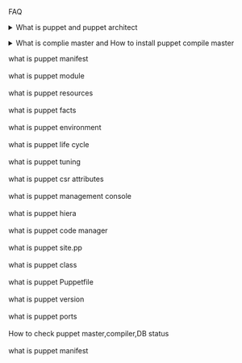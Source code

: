 FAQ

<details>
  <summary> What is puppet and puppet architect </summary><br><b>
  Puppet is configuration management and deployment tool. It's most commonly used on Linux and Windows to pull the strings on multiple application servers at once
  
  ![alt_text](https://puppet.com/docs/pe/2019.8/pe_architecture.png)
  
  </b></details>


<details>
  <summary> What is complie master and How to install puppet compile master </summary><br><b>
  Compilers typically run Puppet Server and PuppetDB services, as well as a file sync client. Older, legacy-style compilers must be converted in order to add PuppetDB.

When triggered by a web endpoint, file sync takes changes from the working directory on the master and deploys the code to a live code directory. File sync then deploys that code to all your compilers, ensuring that all masters in a multi-master configuration remain in sync. By default, compilers check for code updates every five seconds.

The certificate authority (CA) service is disabled on compilers. A proxy service running on the compiler Puppet Server directs CA requests to the master, which hosts the CA in default installations.

Compilers also have:

The repository for agent installation, pe_repo
The controller profile used with PE client tools
Puppet Communications Protocol (PCP) brokers to enable orchestrator scale
Logs for compilers are located at /var/log/puppetlabs/puppetserver/.

Logs for PCP brokers on compilers are located at /var/log/puppetlabs/puppetserver/pcp-broker.log

https://puppet.com/docs/pe/2019.8/installing_compilers.html#install_compilers
  
  </b></details>
  
 <detais>
  <summary> what is puppet manifest </summary><br><b>
  </b></details>
  
 <detais>
  <summary> what is puppet module </summary><br><b>
  </b></details>
  
  
 <detais>
  <summary> what is puppet resources </summary><br><b>
  </b></details>
  
  
 <detais>
  <summary> what is puppet facts </summary><br><b>
  </b></details>
  
  
 <detais>
  <summary> what is puppet environment </summary><br><b>
  </b></details>
  
  
 <detais>
  <summary> what is puppet life cycle </summary><br><b>
  </b></details>
  
  
 <detais>
  <summary> what is puppet tuning </summary><br><b>
  </b></details>
  
  
 <detais>
  <summary> what is puppet csr attributes </summary><br><b>
  </b></details>
  
  
 <detais>
  <summary> what is puppet management console </summary><br><b>
  </b></details>
  
  
 <detais>
  <summary> what is puppet hiera </summary><br><b>
  </b></details>
  
  
 <detais>
  <summary> what is puppet code manager </summary><br><b>
  </b></details>
  
  
 <detais>
  <summary> what is puppet site.pp </summary><br><b>
  </b></details>
  
  
 <detais>
  <summary> what is puppet class </summary><br><b>
  </b></details>
  
  
 <detais>
  <summary> what is puppet Puppetfile </summary><br><b>
  </b></details>
  
  
  
 <detais>
  <summary> what is puppet version </summary><br><b>
  </b></details>
  
  
  
 <detais>
  <summary> what is puppet ports </summary><br><b>
  </b></details>
  
  
 <detais>
  <summary> How to check puppet master,compiler,DB status </summary><br><b>
  </b></details>
  
  
 <detais>
  <summary> what is puppet manifest </summary><br><b>
  </b></details>
  
  

